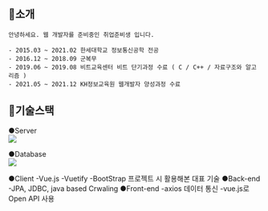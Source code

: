 
## 👋소개
```
안녕하세요. 웹 개발자를 준비중인 취업준비생 입니다.

- 2015.03 ~ 2021.02 한세대학교 정보통신공학 전공
- 2016.12 ~ 2018.09 군복무
- 2019.06 ~ 2019.08 비트교육센터 비트 단기과정 수료 ( C / C++ / 자료구조와 알고리즘 )
- 2021.05 ~ 2021.12 KH정보교육원 웹개발자 양성과정 수료 
```

## 📓기술스택
●Server<br/> 
 <img src="https://img.shields.io/badge/SpringBoot-6DB33F?style=flat-square&logo=SpringBoot&logoColor=white"/>

●Database<br/> 
 <img src="https://img.shields.io/badge/MySQL-4479A1?style=flat-square&logo=MySQL&logoColor=white"/>
 
●Client
 -Vue.js
 -Vuetify
 -BootStrap
프로젝트 시
활용해본
대표 기술
●Back-end
 -JPA, JDBC, java based Crwaling
●Front-end
 -axios 데이터 통신
 -vue.js로 Open API 사용

